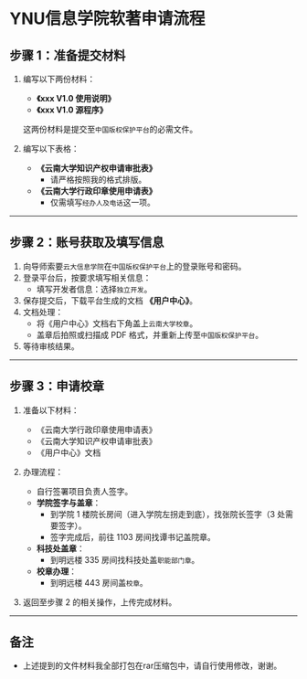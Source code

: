 # YNU信息学院软著申请流程

## 步骤 1：准备提交材料
1. 编写以下两份材料：
   - **《xxx V1.0 使用说明》**
   - **《xxx V1.0 源程序》**
   
   这两份材料是提交至`中国版权保护平台`的必需文件。

2. 编写以下表格：
   - **《云南大学知识产权申请审批表》**
     - 请严格按照我的格式排版。
   - **《云南大学行政印章使用申请表》**
     - 仅需填写`经办人及电话`这一项。

---

## 步骤 2：账号获取及填写信息
1. 向导师索要`云大信息学院`在`中国版权保护平台`上的登录账号和密码。
2. 登录平台后，按要求填写相关信息：
   - 填写开发者信息：选择`独立开发`。
3. 保存提交后，下载平台生成的文档 **《用户中心》**。
4. 文档处理：
   - 将《用户中心》文档右下角盖上`云南大学校章`。
   - 盖章后拍照或扫描成 PDF 格式，并重新上传至`中国版权保护平台`。
5. 等待审核结果。

---

## 步骤 3：申请校章
1. 准备以下材料：
   - 《云南大学行政印章使用申请表》
   - 《云南大学知识产权申请审批表》
   - 《用户中心》文档

2. 办理流程：
   - 自行签署项目负责人签字。
   - **学院签字与盖章**：
     - 到学院 1 楼院长房间（进入学院左拐走到底），找张院长签字（3 处需要签字）。
     - 签字完成后，前往 1103 房间找谭书记盖院章。
   - **科技处盖章**：
     - 到明远楼 335 房间找科技处盖`职能部门章`。
   - **校章办理**：
     - 到明远楼 443 房间盖`校章`。

3. 返回至步骤 2 的相关操作，上传完成材料。

---

## 备注
- 上述提到的文件材料我全部打包在rar压缩包中，请自行使用修改，谢谢。
